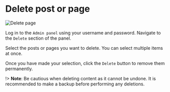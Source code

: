 # Delete post or page

![Delete page](https://boidcms.github.io/_media/delete.png)

Log in to the `Admin panel` using your username and password.
Navigate to the `Delete` section of the panel.

Select the posts or pages you want to delete. You can select multiple items at once.

Once you have made your selection, click the `Delete` button to remove them permanently.

!> **Note**: Be cautious when deleting content as it cannot be undone. It is recommended to make a backup before performing any deletions.

